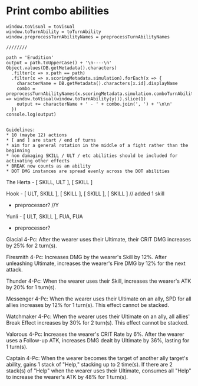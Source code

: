 # Print combo abilities

```
window.toVisual = toVisual
window.toTurnAbility = toTurnAbility
window.preprocessTurnAbilityNames = preprocessTurnAbilityNames

////////

path = 'Erudition'
output = path.toUpperCase() + '\n----\n'
Object.values(DB.getMetadata().characters)
  .filter(x => x.path == path)
  .filter(x => x.scoringMetadata.simulation).forEach(x => {
    characterName = DB.getMetadata().characters[x.id].displayName
    combo = preprocessTurnAbilityNames(x.scoringMetadata.simulation.comboTurnAbilities).map(y => window.toVisual(window.toTurnAbility(y))).slice(1)
    output += characterName + ' - ' + combo.join(', ') + '\n\n'
  })
console.log(output)


Guidelines:
* 10 (maybe 12) actions
* [ and ] are start / end of turns
* aim for a general rotation in the middle of a fight rather than the beginning
* non damaging SKILL / ULT / etc abilities should be included for activating other effects
* BREAK now counts as an ability
* DOT DMG instances are spread evenly across the DOT abilities

```

The Herta - [ SKILL, ULT ], [ SKILL ]

Hook - [ ULT, SKILL ], [ SKILL ], [ SKILL ], [ SKILL ] // added 1 skill
+ preprocessor? //Y

Yunli - [ ULT, SKILL ], FUA,  FUA
+ preprocessor?


Glacial
4-Pc: After the wearer uses their Ultimate, their CRIT DMG increases by 25% for 2 turn(s).

Firesmith
4-Pc: Increases DMG by the wearer's Skill by 12%. After unleashing Ultimate, increases the wearer's Fire DMG by 12% for the next attack.

Thunder
4-Pc: When the wearer uses their Skill, increases the wearer's ATK by 20% for 1 turn(s).

Messenger
4-Pc: When the wearer uses their Ultimate on an ally, SPD for all allies increases by 12% for 1 turn(s). This effect cannot be stacked.

Watchmaker
4-Pc: When the wearer uses their Ultimate on an ally, all allies' Break Effect increases by 30% for 2 turn(s). This effect cannot be stacked.

Valorous
4-Pc: Increases the wearer's CRIT Rate by 6%. After the wearer uses a Follow-up ATK, increases DMG dealt by Ultimate by 36%, lasting for 1 turn(s).

Captain
4-Pc: When the wearer becomes the target of another ally target's ability, gains 1 stack of "Help," stacking up to 2 time(s). If there are 2 stack(s) of "Help" when the wearer uses their Ultimate, consumes all "Help" to increase the wearer's ATK by 48% for 1 turn(s).